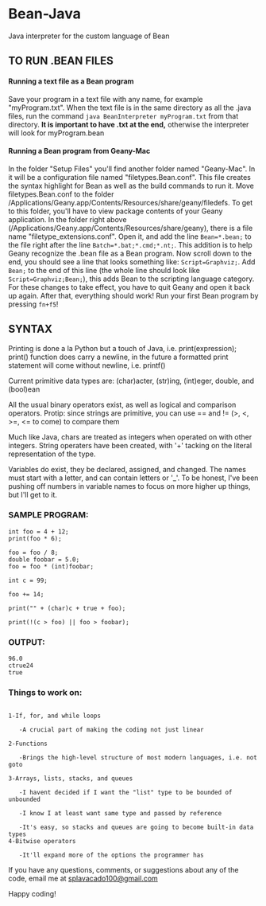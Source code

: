 # Bean-Java
Java interpreter for the custom language of Bean

## TO RUN .BEAN FILES

#### Running a text file as a Bean program
Save your program in a text file with any name, for example "myProgram.txt". When the text file is in the same directory as all the .java files, run the command `java BeanInterpreter myProgram.txt` from that directory. **It is important to have .txt at the end,** otherwise the interpreter will look for myProgram.bean

#### Running a Bean program from Geany-Mac
In the folder "Setup Files" you'll find another folder named "Geany-Mac". In it will be a configuration file named "filetypes.Bean.conf". This file creates the syntax highlight for Bean as well as the build commands to run it. Move filetypes.Bean.conf to the folder /Applications/Geany.app/Contents/Resources/share/geany/filedefs. To get to this folder, you'll have to view package contents of your Geany application. In the folder right above (/Applications/Geany.app/Contents/Resources/share/geany), there is a file name "filetype_extensions.conf". Open it, and add the line `Bean=*.bean;` to the file right after the line `Batch=*.bat;*.cmd;*.nt;`. This addition is to help Geany recognize the .bean file as a Bean program. Now scroll down to the end, you should see a line that looks something like: `Script=Graphviz;`. Add `Bean;` to the end of this line (the whole line should look like `Script=Graphviz;Bean;`), this adds Bean to the scripting language category. For these changes to take effect, you have to quit Geany and open it back up again. After that, everything should work! Run your first Bean program by pressing `fn+f5`!

## SYNTAX

Printing is done a la Python but a touch of Java, i.e. print(expression);
print() function does carry a newline, in the future a formatted print statement will come without newline, i.e. printf()

Current primitive data types are: (char)acter, (str)ing, (int)eger, double, and (bool)ean

All the usual binary operators exist, as well as logical and comparison operators. Protip: since strings are primitive, you can use == and != (>, <, >=, <= to come) to compare them

Much like Java, chars are treated as integers when operated on with other integers. String operaters have been created,
with '+' tacking on the literal representation of the type.

Variables do exist, they be declared, assigned, and changed. The names must start with a letter,
and can contain letters or '_'. To be honest, I've been pushing off numbers in variable names to focus on more higher up
things, but I'll get to it.

### SAMPLE PROGRAM:
```
int foo = 4 + 12;
print(foo * 6);

foo = foo / 8;
double foobar = 5.0;
foo = foo * (int)foobar;

int c = 99;

foo += 14;

print("" + (char)c + true + foo);

print(!(c > foo) || foo > foobar);
```
### OUTPUT:
```
96.0
ctrue24
true
```

### Things to work on:
```
 
1-If, for, and while loops

   -A crucial part of making the coding not just linear
 
2-Functions

   -Brings the high-level structure of most modern languages, i.e. not goto
 
3-Arrays, lists, stacks, and queues

   -I havent decided if I want the "list" type to be bounded of unbounded
 
   -I know I at least want same type and passed by reference
 
   -It's easy, so stacks and queues are going to become built-in data types
4-Bitwise operators

   -It'll expand more of the options the programmer has
```
If you have any questions, comments, or suggestions about any of the code, email me at splavacado100@gmail.com

Happy coding!
